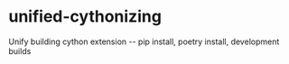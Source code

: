 # unified-cythonizing
Unify building cython extension -- pip install, poetry install, development builds
